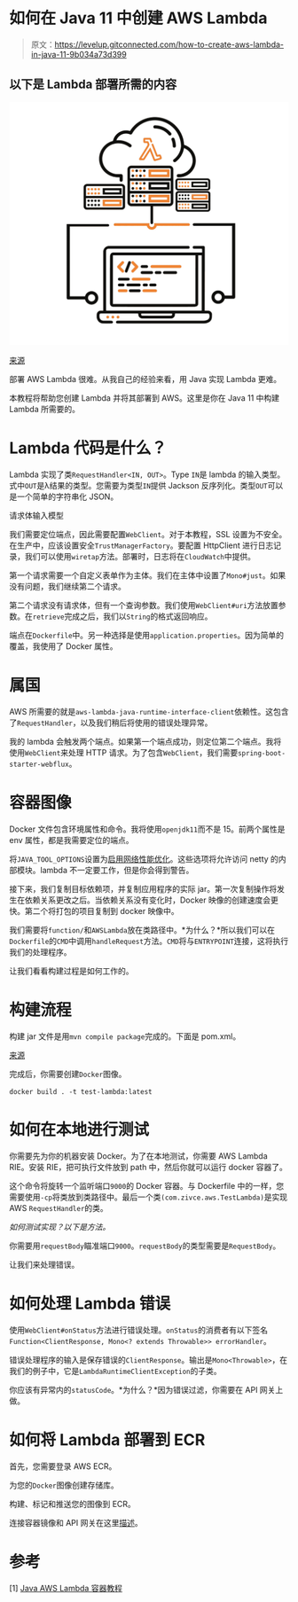 # 如何在 Java 11 中创建 AWS Lambda

> 原文：<https://levelup.gitconnected.com/how-to-create-aws-lambda-in-java-11-9b034a73d399>

## 以下是 Lambda 部署所需的内容

![](img/5c8755b5070b3ac74d5120d30e7e1c57.png)

[来源](https://medium.com/kredx-engineering/aws-lambda-best-practices-e15724fd02d3)

部署 AWS Lambda 很难。从我自己的经验来看，用 Java 实现 Lambda 更难。

本教程将帮助您创建 Lambda 并将其部署到 AWS。这里是你在 Java 11 中构建 Lambda 所需要的。

# Lambda 代码是什么？

Lambda 实现了类`RequestHandler<IN, OUT>`。Type `IN`是 lambda 的输入类型。式中`OUT`是λ结果的类型。您需要为类型`IN`提供 Jackson 反序列化。类型`OUT`可以是一个简单的字符串化 JSON。

请求体输入模型

我们需要定位端点，因此需要配置`WebClient`。对于本教程，SSL 设置为不安全。在生产中，应该设置安全`TrustManagerFactory`。要配置 HttpClient 进行日志记录，我们可以使用`wiretap`方法。部署时，日志将在`CloudWatch`中提供。

第一个请求需要一个自定义表单作为主体。我们在主体中设置了`Mono#just`。如果没有问题，我们继续第二个请求。

第二个请求没有请求体，但有一个查询参数。我们使用`WebClient#uri`方法放置参数。在`retrieve`完成之后，我们以`String`的格式返回响应。

端点在`Dockerfile`中。另一种选择是使用`application.properties`。因为简单的覆盖，我使用了 Docker 属性。

# 属国

AWS 所需要的就是`aws-lambda-java-runtime-interface-client`依赖性。这包含了`RequestHandler`，以及我们稍后将使用的错误处理异常。

我的 lambda 会触发两个端点。如果第一个端点成功，则定位第二个端点。我将使用`WebClient`来处理 HTTP 请求。为了包含`WebClient`，我们需要`spring-boot-starter-webflux`。

# 容器图像

Docker 文件包含环境属性和命令。我将使用`openjdk11`而不是 15。前两个属性是 env 属性，都是我需要定位的端点。

将`JAVA_TOOL_OPTIONS`设置为[启用网络性能优化](https://stackoverflow.com/a/57892679/5999670)。这些选项将允许访问 netty 的内部模块。lambda 不一定要工作，但是你会得到警告。

接下来，我们复制目标依赖项，并复制应用程序的实际 jar。第一次复制操作将发生在依赖关系更改之后。当依赖关系没有变化时，Docker 映像的创建速度会更快。第二个将打包的项目复制到 docker 映像中。

我们需要将`function/`和`AWSLambda`放在类路径中。*为什么？*所以我们可以在`Dockerfile`的`CMD`中调用`handleRequest`方法。`CMD`将与`ENTRYPOINT`连接，这将执行我们的处理程序。

让我们看看构建过程是如何工作的。

# 构建流程

构建 jar 文件是用`mvn compile package`完成的。下面是 pom.xml。

[来源](https://rieckpil.de/java-aws-lambda-container-image-support-complete-guide/)

完成后，你需要创建`Docker`图像。

```
docker build . -t test-lambda:latest
```

# 如何在本地进行测试

你需要先为你的机器安装 Docker。为了在本地测试，你需要 AWS Lambda RIE。安装 RIE，把可执行文件放到 path 中，然后你就可以运行 docker 容器了。

这个命令将旋转一个监听端口`9000`的 Docker 容器。与 Dockerfile 中的一样，您需要使用`-cp`将类放到类路径中。最后一个类`(com.zivce.aws.TestLambda)`是实现 AWS `RequestHandler`的类。

*如何测试实现？以下是方法。*

你需要用`requestBody`瞄准端口`9000`。`requestBody`的类型需要是`RequestBody`。

让我们来处理错误。

# 如何处理 Lambda 错误

使用`WebClient#onStatus`方法进行错误处理。`onStatus`的消费者有以下签名`Function<ClientResponse, Mono<? extends Throwable>> errorHandler`。

错误处理程序的输入是保存错误的`ClientResponse`。输出是`Mono<Throwable>`，在我们的例子中，它是`LambdaRuntimeClientException`的子类。

你应该有异常内的`statusCode`。*为什么？*因为错误过滤，你需要在 API 网关上做。

# 如何将 Lambda 部署到 ECR

首先，您需要登录 AWS ECR。

为您的`Docker`图像创建存储库。

构建、标记和推送您的图像到 ECR。

连接容器镜像和 API 网关在这里[描述](https://aws.amazon.com/blogs/aws/new-for-aws-lambda-container-image-support/)。

# 参考

[1] [Java AWS Lambda 容器教程](https://rieckpil.de/java-aws-lambda-container-image-support-complete-guide/)